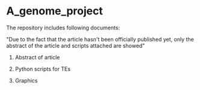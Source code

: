 # A_genome_project
The repository includes following documents: 

   "Due to the fact that the article hasn't been officially published yet, 
    only the abstract of the article and scripts attached are 
    showed"
    
1. Abstract of article 

2. Python scripts for TEs 

3. Graphics 


